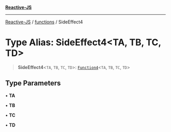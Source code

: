 [**Reactive-JS**](../../README.md)

***

[Reactive-JS](../../README.md) / [functions](../README.md) / SideEffect4

# Type Alias: SideEffect4\<TA, TB, TC, TD\>

> **SideEffect4**\<`TA`, `TB`, `TC`, `TD`\>: [`Function4`](Function4.md)\<`TA`, `TB`, `TC`, `TD`\>

## Type Parameters

• **TA**

• **TB**

• **TC**

• **TD**
